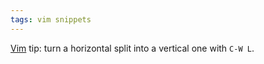 ```yaml
---
tags: vim snippets
---
```


[Vim](/wiki/Vim) tip: turn a horizontal split into a vertical one with `C-W L`.
